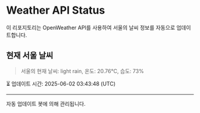 
# Weather API Status

이 리포지토리는 OpenWeather API를 사용하여 서울의 날씨 정보를 자동으로 업데이트합니다.

## 현재 서울 날씨
> 서울의 현재 날씨: light rain, 온도: 20.76°C, 습도: 73%

⏳ 업데이트 시간: 2025-06-02 03:43:48 (UTC)

---
자동 업데이트 봇에 의해 관리됩니다.
